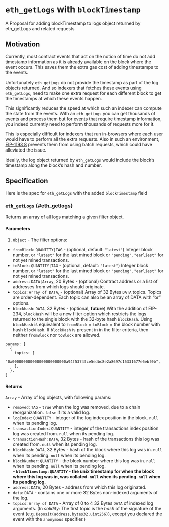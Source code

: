 # `eth_getLogs` with `blockTimestamp` 

A Proposal for adding blockTimestamp to logs object returned by eth_getLogs and related requests


## [](https://ethereum-magicians.org/t/proposal-for-adding-blocktimestamp-to-logs-object-returned-by-eth-getlogs-and-related-requests/11183#motivation-1)Motivation

Currently, most contract events that act on the notion of time do not add timestamp information as it is already available on the block where the event occurs. This saves them the extra gas cost of adding timestamps to the events.

Unfortunately `eth_getLogs` do not provide the timestamp as part of the log objects returned. And so indexers that fetches these events using `eth_getLogs`, need to make one extra request for each different block to get the timestamps at which these events happen.

This significantly reduces the speed at which such an indexer can compute the state from the events. With an `eth_getLogs` you can get thousands of events and process them but for events that require timestamp information, you indeed currently need to perform thousands of requests more for it.

This is especially difficult for indexers that run in-browsers where each user would have to perform all the extra requests. Also in such an environment, [EIP-1193 8](https://eips.ethereum.org/EIPS/eip-1193) prevents them from using batch requests, which could have alleviated the issue.

Ideally, the log object returned by `eth_getLogs` would include the block’s timestamp along the block’s hash and number.

## Specification

Here is the spec for `eth_getLogs` with the added `blockTimestamp` field

### `eth_getLogs` {#eth_getlogs}

Returns an array of all logs matching a given filter object.

#### **Parameters**

1.  `Object` - The filter options:

-   `fromBlock`: `QUANTITY|TAG` - (optional, default: `"latest"`) Integer block number, or `"latest"` for the last mined block or `"pending"`, `"earliest"` for not yet mined transactions.
-   `toBlock`: `QUANTITY|TAG` - (optional, default: `"latest"`) Integer block number, or `"latest"` for the last mined block or `"pending"`, `"earliest"` for not yet mined transactions.
-   `address`: `DATA|Array`, 20 Bytes - (optional) Contract address or a list of addresses from which logs should originate.
-   `topics`: `Array of DATA`, - (optional) Array of 32 Bytes `DATA` topics. Topics are order-dependent. Each topic can also be an array of DATA with “or” options.
-   `blockhash`: `DATA`, 32 Bytes - (optional, **future**) With the addition of EIP-234, `blockHash` will be a new filter option which restricts the logs returned to the single block with the 32-byte hash `blockHash`. Using `blockHash` is equivalent to `fromBlock` = `toBlock` = the block number with hash `blockHash`. If `blockHash` is present in in the filter criteria, then neither `fromBlock` nor `toBlock` are allowed.

```
params: [
  {
    topics: [
      "0x000000000000000000000000a94f5374fce5edbc8e2a8697c15331677e6ebf0b",
    ],
  },
]

```

#### **Returns**  
`Array` - Array of log objects, with following params:

-   `removed`: `TAG` - `true` when the log was removed, due to a chain reorganization. `false` if its a valid log.
-   `logIndex`: `QUANTITY` - integer of the log index position in the block. `null` when its pending log.
-   `transactionIndex`: `QUANTITY` - integer of the transactions index position log was created from. `null` when its pending log.
-   `transactionHash`: `DATA`, 32 Bytes - hash of the transactions this log was created from. `null` when its pending log.
-   `blockHash`: `DATA`, 32 Bytes - hash of the block where this log was in. `null` when its pending. `null` when its pending log.
-   `blockNumber`: `QUANTITY` - the block number where this log was in. `null` when its pending. `null` when its pending log.  
    **\- `blockTimestamp`: `QUANTITY` - the unix timestamp for when the block where this log was in, was collated. `null` when its pending. `null` when its pending log.**
-   `address`: `DATA`, 20 Bytes - address from which this log originated.
-   `data`: `DATA` - contains one or more 32 Bytes non-indexed arguments of the log.
-   `topics`: `Array of DATA` - Array of 0 to 4 32 Bytes `DATA` of indexed log arguments. (In _solidity_: The first topic is the _hash_ of the signature of the event (e.g. `Deposit(address,bytes32,uint256)`), except you declared the event with the `anonymous` specifier.)
